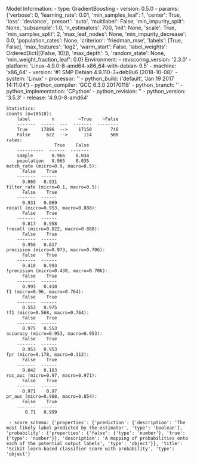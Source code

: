Model Information:
	 - type: GradientBoosting
	 - version: 0.5.0
	 - params: {'verbose': 0, 'learning_rate': 0.01, 'min_samples_leaf': 1, 'center': True, 'loss': 'deviance', 'presort': 'auto', 'multilabel': False, 'min_impurity_split': None, 'subsample': 1.0, 'n_estimators': 700, 'init': None, 'scale': True, 'min_samples_split': 2, 'max_leaf_nodes': None, 'min_impurity_decrease': 0.0, 'population_rates': None, 'criterion': 'friedman_mse', 'labels': [True, False], 'max_features': 'log2', 'warm_start': False, 'label_weights': OrderedDict([(False, 10)]), 'max_depth': 5, 'random_state': None, 'min_weight_fraction_leaf': 0.0}
	Environment:
	 - revscoring_version: '2.3.0'
	 - platform: 'Linux-4.9.0-8-amd64-x86_64-with-debian-9.5'
	 - machine: 'x86_64'
	 - version: '#1 SMP Debian 4.9.110-3+deb9u6 (2018-10-08)'
	 - system: 'Linux'
	 - processor: ''
	 - python_build: ('default', 'Jan 19 2017 14:11:04')
	 - python_compiler: 'GCC 6.3.0 20170118'
	 - python_branch: ''
	 - python_implementation: 'CPython'
	 - python_revision: ''
	 - python_version: '3.5.3'
	 - release: '4.9.0-8-amd64'
	
	Statistics:
	counts (n=18518):
		label        n         ~True    ~False
		-------  -----  ---  -------  --------
		True     17896  -->    17150       746
		False      622  -->      114       508
	rates:
		              True    False
		----------  ------  -------
		sample       0.966    0.034
		population   0.965    0.035
	match_rate (micro=0.9, macro=0.5):
		  False    True
		-------  ------
		  0.069   0.931
	filter_rate (micro=0.1, macro=0.5):
		  False    True
		-------  ------
		  0.931   0.069
	recall (micro=0.953, macro=0.888):
		  False    True
		-------  ------
		  0.817   0.958
	!recall (micro=0.822, macro=0.888):
		  False    True
		-------  ------
		  0.958   0.817
	precision (micro=0.973, macro=0.706):
		  False    True
		-------  ------
		  0.418   0.993
	!precision (micro=0.438, macro=0.706):
		  False    True
		-------  ------
		  0.993   0.418
	f1 (micro=0.96, macro=0.764):
		  False    True
		-------  ------
		  0.553   0.975
	!f1 (micro=0.568, macro=0.764):
		  False    True
		-------  ------
		  0.975   0.553
	accuracy (micro=0.953, macro=0.953):
		  False    True
		-------  ------
		  0.953   0.953
	fpr (micro=0.178, macro=0.112):
		  False    True
		-------  ------
		  0.042   0.183
	roc_auc (micro=0.97, macro=0.971):
		  False    True
		-------  ------
		  0.971    0.97
	pr_auc (micro=0.988, macro=0.854):
		  False    True
		-------  ------
		   0.71   0.999
	
	 - score_schema: {'properties': {'prediction': {'description': 'The most likely label predicted by the estimator', 'type': 'boolean'}, 'probability': {'properties': {'false': {'type': 'number'}, 'true': {'type': 'number'}}, 'description': 'A mapping of probabilities onto each of the potential output labels', 'type': 'object'}}, 'title': 'Scikit learn-based classifier score with probability', 'type': 'object'}

